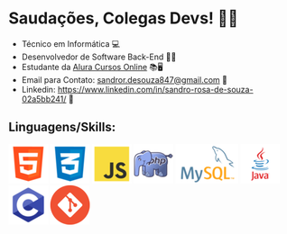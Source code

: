 # Saudações, Colegas Devs! 🖖👾 #

* Técnico em Informática 💻
* Desenvolvedor de Software Back-End 👨‍💻
* Estudante da [Alura Cursos Online](https://github.com/alura-cursos) 📚🖥️
* Email para Contato: sandror.desouza847@gmail.com 📧
* Linkedin: https://www.linkedin.com/in/sandro-rosa-de-souza-02a5bb241/ 🤵

## Linguagens/Skills: ##

[![html_logo](html.png)](https://developer.mozilla.org/pt-BR/docs/Web/HTML)
[![css_logo](css.png)](https://developer.mozilla.org/pt-BR/docs/Web/CSS)
[![javascript_logo](javascript.png)](https://developer.mozilla.org/pt-BR/docs/Web/JavaScript)
[![php_logo](php.png)](https://www.php.net)
[![sql_logo](mysql.png)](https://www.mysql.com)
[![java_logo](java.png)](https://www.java.com/pt-BR/)
[![c_logo](c.png)](https://docs.microsoft.com/pt-br/cpp/c-language/?view=msvc-170)
[![git_logo](git.png)](https://git-scm.com)
